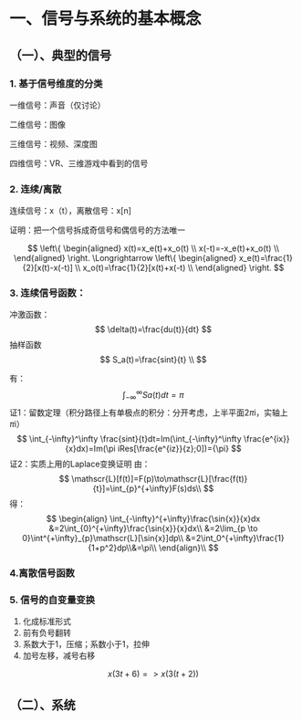 

# 一、信号与系统的基本概念

## （一）、典型的信号

### 1. 基于信号维度的分类

一维信号：声音（仅讨论）

二维信号：图像

三维信号：视频、深度图

四维信号：VR、三维游戏中看到的信号

### 2. 连续/离散

连续信号：x（t），离散信号：x[n]

证明：把一个信号拆成奇信号和偶信号的方法唯一

$$
\left\{
	\begin{aligned}
		x(t)=x_e(t)+x_o(t) \\
		x(-t)=-x_e(t)+x_o(t) \\
	\end{aligned}
\right.
\Longrightarrow
\left\{
	\begin{aligned}
		x_e(t)=\frac{1}{2}[x(t)-x(-t)] \\
		x_o(t)=\frac{1}{2}[x(t)+x(-t) \\
	\end{aligned}
\right.
$$
### 3.  连续信号函数：

冲激函数：
$$
\delta(t)=\frac{du(t)}{dt}
$$
抽样函数
$$
S_a(t)=\frac{sint}{t} \\
$$

有：
$$
\int_{-\infty}^\infty Sa(t)dt={\pi}
$$
证1：留数定理（积分路径上有单极点的积分：分开考虑，上半平面2$\pi$i，实轴上$\pi$i）
$$
\int_{-\infty}^\infty \frac{sint}{t}dt=Im(\int_{-\infty}^\infty \frac{e^{ix}}{x}dx)=Im(\pi iRes[\frac{e^{iz}}{z};0])={\pi}
$$
证2：实质上用的Laplace变换证明
由：
$$
\mathscr{L}[f(t)]=F(p)\to\mathscr{L}[\frac{f(t)}{t}]=\int_{p}^{+\infty}F(s)ds\\
$$
得：
$$
\begin{align} \int_{-\infty}^{+\infty}\frac{\sin{x}}{x}dx &=2\int_{0}^{+\infty}\frac{\sin{x}}{x}dx\\ &=2\lim_{p \to 0}\int^{+\infty}_{p}\mathscr{L}[\sin{x}]dp\\ &=2\int_0^{+\infty}\frac{1}{1+p^2}dp\\&=\pi\\ \end{align}\\
$$

### 4.离散信号函数

### 5. 信号的自变量变换

1. 化成标准形式
2. 前有负号翻转
3. 系数大于1，压缩；系数小于1，拉伸
4. 加号左移，减号右移

$$
x(3t+6)=>x(3(t+2))
$$



## （二）、系统
